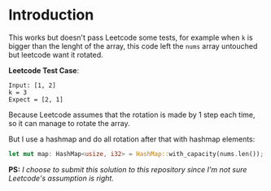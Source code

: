 Introduction
===

This works but doesn't pass Leetcode some tests, for example when `k` is bigger than the lenght of the array, this code left the `nums` array untouched but leetcode want it rotated.

__Leetcode Test Case__:

```
Input: [1, 2]
k = 3
Expect = [2, 1]
```

Because Leetcode assumes that the rotation is made by 1 step each time, so it can manage to rotate the array.

But I use a hashmap and do all rotation after that with hashmap elements:
```rust
let mut map: HashMap<usize, i32> = HashMap::with_capacity(nums.len());
```

__PS:__ _I choose to submit this solution to this repository since I'm not sure Leetcode's assumption is right._
